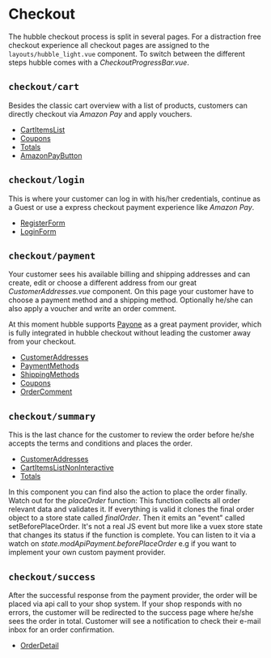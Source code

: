 # Checkout 
The hubble checkout process is split in several pages. For a distraction free checkout
experience all checkout pages are assigned to the `layouts/hubble_light.vue` component.
To switch between the different steps hubble comes with a _CheckoutProgressBar.vue_.

## `checkout/cart`
Besides the classic cart overview with a list of products, customers can directly checkout via 
_Amazon Pay_ and apply vouchers.

- [CartItemsList](/Components/checkoutComponents/CartItemsList.md)
- [Coupons](/Components/checkoutComponents/Coupons.md)
- [Totals](/Components/checkoutComponents/Totals.md)
- [AmazonPayButton](/Components/paymentComponents/AmazonPayButton.md)

## `checkout/login`
This is where your customer can log in with his/her credentials, continue as a Guest or use 
a express checkout payment experience like _Amazon Pay_.

- [RegisterForm](/Components/customerComponents/RegisterForm.md)
- [LoginForm](/Components/customerComponents/LoginForm.md)

## `checkout/payment`
Your customer sees his available billing and shipping addresses and can create, edit or choose 
a different address from our great _CustomerAddresses.vue_ component.
On this page your customer have to choose a payment method and a shipping method. Optionally 
he/she can also apply a voucher and write an order comment.

At this moment hubble supports [Payone](https://www.bspayone.com/) as a great payment provider,
which is fully integrated in hubble checkout without leading the customer away from your checkout.

- [CustomerAddresses](/Components/customerComponents/CustomerAddresses.md) 
- [PaymentMethods](/Components/checkoutComponents/PaymentMethods.md) 
- [ShippingMethods](/Components/checkoutComponents/ShippingMethods.md) 
- [Coupons](/Components/checkoutComponents/Coupons.md) 
- [OrderComment](/Components/checkoutComponents/OrderComment.md) 

## `checkout/summary`
This is the last chance for the customer to review the order before he/she accepts the terms
and conditions and places the order.

- [CustomerAddresses](/Components/customerComponents/CustomerAddresses.md)
- [CartItemsListNonInteractive](/Components/checkoutComponents/CartItemsListNonInteractive.md) 
- [Totals](/Components/checkoutComponents/Totals.md)

In this component you can find also the action to place the order finally. Watch out for the _placeOrder_ function:
This function collects all order relevant data and validates it. If everything is valid it clones the final order 
object to a store state called _finalOrder_. Then it emits an "event" called setBeforePlaceOrder. It's not a
real JS event but more like a vuex store state that changes its status if the function is complete. 
You can listen to it via a watch on _state.modApiPayment.beforePlaceOrder_ e.g if you want to implement your own
custom payment provider. 

## `checkout/success`
After the successful response from the payment provider, the order will be placed via api call
to your shop system. If your shop responds with no errors, the customer will be redirected
to the success page where he/she sees the order in total. Customer will see a notification to
check their e-mail inbox for an order confirmation.

- [OrderDetail](/Components/checkoutComponents/OrderDetail.md) 



